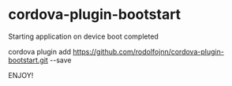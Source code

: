 # cordova-plugin-bootstart
Starting application on device boot completed

cordova plugin add https://github.com/rodolfojnn/cordova-plugin-bootstart.git --save

ENJOY!
